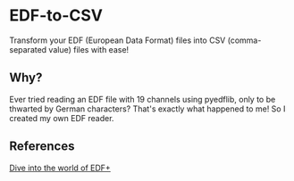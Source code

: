 # EDF-to-CSV

Transform your EDF (European Data Format) files into CSV (comma-separated value) files with ease!

## Why?

Ever tried reading an EDF file with 19 channels using pyedflib, only to be thwarted by German characters? That's exactly what happened to me! So I created my own EDF reader.

## References

[Dive into the world of EDF+](https://www.edfplus.info/)
